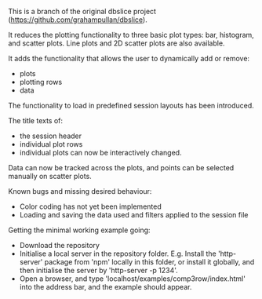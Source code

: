 This is a branch of the original dbslice project (https://github.com/grahampullan/dbslice).

It reduces the plotting functionality to three basic plot types: bar, histogram, and scatter plots. Line plots and 2D scatter plots are also available.

It adds the functionality that allows the user to dynamically add or remove:
- plots
- plotting rows
- data

The functionality to load in predefined session layouts has been introduced.

The title texts of:
- the session header
- individual plot rows
- individual plots
can now be interactively changed.

Data can now be tracked across the plots, and points can be selected manually on scatter plots.


Known bugs and missing desired behaviour:
- Color coding has not yet been implemented
- Loading and saving the data used and filters applied to the session file



Getting the minimal working example going:
- Download the repository
- Initialise a local server in the repository folder. E.g. Install the 'http-server' package from 'npm' locally in this folder, or install it globally, and then initialise the server by 'http-server -p 1234'. 
- Open a browser, and type 'localhost/examples/comp3row/index.html' into the address bar, and the example should appear.
